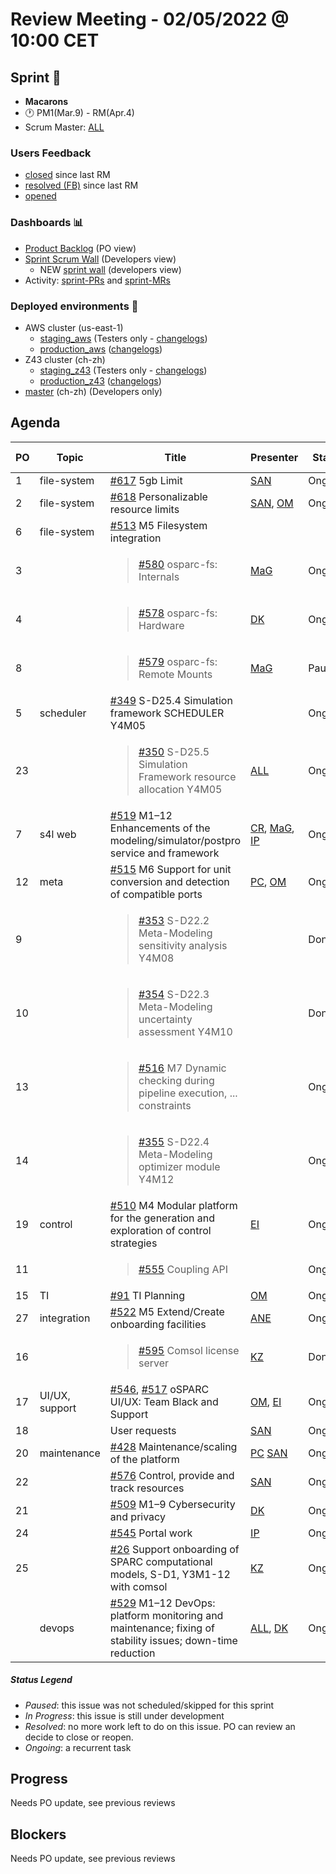 # Review Meeting - 02/05/2022 @ 10:00 CET

## Sprint 🏃

- **Macarons**
- 🕐 PM1(Mar.9) - RM(Apr.4)
- Scrum Master: [ALL]

### Users Feedback

- [closed](https://github.com/ITISFoundation/osparc-issues/issues?q=is%3Aissue+sort%3Areactions+state%3Aclosed+updated%3A%3E%3D2022-03-09) since last RM
- [resolved (FB)](https://z43.manuscript.com/f/filters/?ixProject=45&ixStatus=0&maxrecords=50&resolvedInLast=3&sColumns=Category-Favorite-Case-TitleComment-Area-Priority-Status-DateResolved-DateOpened-OpenedBy&sSorts=LastUpdated.descending-Priority&sView=grid-flat) since last RM
- [opened](https://github.com/ITISFoundation/osparc-issues/issues?q=is%3Aissue+is%3Aopen+sort%3Areactions)

### Dashboards 📊

- [Product Backlog](https://github.com/orgs/ITISFoundation/projects/3) (PO view)
- [Sprint Scrum Wall](https://app.zenhub.com/workspaces/osparc---scrum-wall-5c9260f3d76ef51f6b0fe78d/board?repos=118596920,174557929,151701223,135289610,118910047,181836792,167586968) (Developers view)
  - NEW [sprint wall](https://github.com/orgs/ITISFoundation/projects/9) (developers view)
- Activity: [sprint-PRs] and [sprint-MRs]

### Deployed environments 🚀

- AWS cluster (us-east-1)
  - [staging_aws](https://staging.osparc.io) (Testers only - [changelogs])
  - [production_aws](https://osparc.io) ([changelogs])
- Z43 cluster (ch-zh)
  - [staging_z43](http://osparc-staging.speag.com) (Testers only - [changelogs])
  - [production_z43](http://osparc.speag.com) ([changelogs])
- [master](https://osparc-master.speag.com) (ch-zh) (Developers only)

## Agenda

| PO  | Topic          | Title                                                                                                     | Presenter    | Status  | Duration | Start-Time |
| --- | -------------- | --------------------------------------------------------------------------------------------------------- | ------------ | ------- | -------- | ---------- |
| 1   | file-system    | [#617] 5gb Limit                                                                                          | [SAN]        | Ongoing | 5m       |            |
| 2   | file-system    | [#618] Personalizable resource limits                                                                     |  [SAN], [OM] | Ongoing | 5m       |            |
| 6   | file-system    | [#513] M5 Filesystem integration                                                                          |              |         |          |            |
| 3   |                | <blockquote>[#580] osparc-fs: Internals</blockquote>                                                      | [MaG]        | Ongoing | 1m       |            |
| 4   |                | <blockquote> [#578] osparc-fs: Hardware</blockquote>                                                      | [DK]         | Ongoing | 2m       |            |
| 8   |                | <blockquote> [#579] osparc-fs: Remote Mounts</blockquote>                                                 |   [MaG]      | Paused  | 0m       |            |
| 5   | scheduler      | [#349] S-D25.4 Simulation framework SCHEDULER Y4M05                                                       |              | Ongoing |          |            |
| 23  |                | <blockquote>[#350] S-D25.5 Simulation Framework resource allocation Y4M05 </blockquote>                   |   [ALL]      | Ongoing | 4m       |            |
| 7   | s4l web        | [#519] M1–12 Enhancements of the modeling/simulator/postpro service and framework                         | [CR], [MaG], [IP]  | Ongoing | 10m |            |
| 12  | meta           | [#515] M6 Support for unit conversion and detection of compatible ports                                   | [PC], [OM]   | Ongoing | 5m       |            |
| 9   |                | <blockquote> [#353] S-D22.2 Meta-Modeling sensitivity analysis Y4M08 </blockquote>                        |              | Done    |          |   
| 10  |                | <blockquote>[#354] S-D22.3 Meta-Modeling uncertainty assessment Y4M10</blockquote>                        |              | Done    |          |            |
| 13  |                | <blockquote>[#516] M7 Dynamic checking during pipeline execution, ... constraints</blockquote>            |              | Ongoing |          |            |
| 14  |                | <blockquote>[#355] S-D22.4 Meta-Modeling optimizer module Y4M12</blockquote>                              |              | Ongoing |          |            |
| 19  | control        | [#510] M4 Modular platform for the generation and exploration of control strategies                       | [EI]         | Ongoing |          |            |
| 11  |                | <blockquote>[#555] Coupling API</blockquote>                                                              |              | Ongoing | 1m       |            |
| 15  | TI             | [#91] TI Planning                                                                                         | [OM]         | Ongoing | 2m       |            |
| 27  | integration    | [#522] M5 Extend/Create onboarding facilities                                                             | [ANE]        | Ongoing | 6m       |            |
| 16  |                | <blockquote>[#595] Comsol license server</blockquote>                                                     | [KZ]         | Done | 1m       |            |
| 17  | UI/UX, support | [#546], [#517] oSPARC UI/UX: Team Black and Support                                                       | [OM], [EI]   | Ongoing | 5m       |            |
| 18  |                | User requests                                                                                             | [SAN]        | Ongoing | 0m       |            |
| 20  | maintenance    | [#428] Maintenance/scaling of the platform                                                                | [PC] [SAN]   | Ongoing | 2m       |            |
| 22  |                | [#576] Control, provide and track resources                                                               | [SAN]        | Ongoing | 0m       |            |
| 21  |                | [#509] M1–9 Cybersecurity and privacy                                                                     | [DK]         | Ongoing | 2m       |            |
| 24  |                | [#545] Portal work                                                                                        | [IP]         | Ongoing | 3m       |            |
| 25  |                | [#26] Support onboarding of SPARC computational models, S-D1, Y3M1-12    with comsol                      | [KZ]         | Ongoing | 0m       |            |
|     | devops         | [#529] M1–12 DevOps: platform monitoring and maintenance; fixing of stability issues; down-time reduction | [ALL], [DK]  | Ongoing | 8m       |            |

##### Status Legend

- _Paused_: this issue was not scheduled/skipped for this sprint
- _In Progress_: this issue is still under development
- _Resolved_: no more work left to do on this issue. PO can review an decide to close or reopen.
- _Ongoing_: a recurrent task

[online]: http://status.osparc.io/
[operational]: https://git.speag.com/oSparc/e2e-testing/-/pipelines
[performant]: https://git.speag.com/oSparc/e2e-portal-testing/-/pipelines

## Progress

Needs PO update, see previous reviews

## Blockers

Needs PO update, see previous reviews

<!--References PLEASE KEEP ALPHABETICAL ORDER!!! -->

[all]: https://github.com/Surfict
[ane]: https://github.com/GitHK
[bl]: https://github.com/dyollb
[dk]: https://github.com/mrnicegyu11
[cr]: https://github.com/colinRawlings
[ip]: https://github.com/ignapas
[kz]: https://github.com/KZzizzle
[mag]: https://github.com/mguidon
[om]: https://github.com/odeimaiz
[pc]: https://github.com/pcrespov
[san]: https://github.com/sanderegg
[syr]: https://zmt.swiss/about/about-zmt/all-staff/reboux-sylvain/
[tn]: https://itis.swiss/who-we-are/staff-members/all-staff/newton-taylor/
[ei]: https://github.com/elisabettai
[j-d4]: https://github.com/ITISFoundation/osparc-issues/issues/62
[j-d7.a]: https://github.com/ITISFoundation/osparc-issues/issues/21
[j-d35]: https://github.com/ITISFoundation/osparc-issues/issues/31
[j-d33]: https://github.com/ITISFoundation/osparc-issues/issues/33
[j-d20]: https://github.com/ITISFoundation/osparc-issues/issues/48
[j-d21]: https://github.com/ITISFoundation/osparc-simcore/issues/1065
[j-d28.a]: https://github.com/ITISFoundation/osparc-simcore/issues/1066
[j-d29]: https://github.com/ITISFoundation/osparc-issues/issues/37
[s-d2]: https://github.com/ITISFoundation/osparc-simcore/issues/1069
[s-d18]: https://github.com/ITISFoundation/osparc-issues/issues/9
[s-d7]: https://github.com/ITISFoundation/osparc-issues/issues/21
[s-d10]: https://github.com/ITISFoundation/osparc-issues/issues/18
[s-d22]: https://github.com/ITISFoundation/osparc-issues/issues/5
[s-d12]: https://github.com/ITISFoundation/osparc-issues/issues/16
[s-d15]: https://github.com/ITISFoundation/osparc-issues/issues/12
[s-d12]: https://github.com/ITISFoundation/osparc-issues/issues/16
[s-d6]: https://github.com/ITISFoundation/osparc-issues/issues/22
[s-d5]: https://github.com/ITISFoundation/osparc-issues/issues/23
[s-d21]: https://github.com/ITISFoundation/osparc-issues/issues/6
[s-d4]: https://github.com/ITISFoundation/osparc-issues/issues/24
[s-d1]: https://github.com/ITISFoundation/osparc-issues/issues/26
[s-d26]: https://github.com/ITISFoundation/osparc-issues/issues/332
[s-d27.2]: https://github.com/ITISFoundation/osparc-issues/issues/357
[n-d1]: https://github.com/ITISFoundation/osparc-issues/issues/68
[n-d2]: https://github.com/ITISFoundation/osparc-issues/issues/91
[tb-backlog]: https://github.com/ITISFoundation/osparc-issues/projects/4
[z43-backlog]: https://z43.fogbugz.com/f/filters/1112/osparc-cases
[sprint-prs]: https://github.com/pulls?page=1&q=is%3Apr+archived%3Afalse+user%3AITISFoundation+closed%3A%3E2021-11-15
[sprint-mrs]: https://git.speag.com/groups/oSparc/-/merge_requests?scope=all&utf8=%E2%9C%93&state=all
[changelogs]: https://github.com/ITISFoundation/osparc-simcore/releases

[#26]: https://github.com/ITISFoundation/osparc-issues/issues/26
[#91]: https://github.com/ITISFoundation/osparc-issues/issues/91
[#232]: https://github.com/ITISFoundation/osparc-issues/issues/232
[#349]: https://github.com/ITISFoundation/osparc-issues/issues/349
[#350]: https://github.com/ITISFoundation/osparc-issues/issues/350
[#353]: https://github.com/ITISFoundation/osparc-issues/issues/353
[#354]: https://github.com/ITISFoundation/osparc-issues/issues/354
[#355]: https://github.com/ITISFoundation/osparc-issues/issues/355
[#428]: https://github.com/ITISFoundation/osparc-issues/issues/428
[#509]: https://github.com/ITISFoundation/osparc-issues/issues/509
[#510]: https://github.com/ITISFoundation/osparc-issues/issues/510
[#513]: https://github.com/ITISFoundation/osparc-issues/issues/513
[#515]: https://github.com/ITISFoundation/osparc-issues/issues/515
[#516]: https://github.com/ITISFoundation/osparc-issues/issues/516
[#517]: https://github.com/ITISFoundation/osparc-issues/issues/517
[#519]: https://github.com/ITISFoundation/osparc-issues/issues/519
[#522]: https://github.com/ITISFoundation/osparc-issues/issues/522
[#529]: https://github.com/ITISFoundation/osparc-issues/issues/529
[#545]: https://github.com/ITISFoundation/osparc-issues/issues/545
[#546]: https://github.com/ITISFoundation/osparc-issues/issues/546
[#555]: https://github.com/ITISFoundation/osparc-issues/issues/555
[#557]: https://github.com/ITISFoundation/osparc-issues/issues/557
[#576]: https://github.com/ITISFoundation/osparc-issues/issues/576
[#577]: https://github.com/ITISFoundation/osparc-issues/issues/577
[#578]: https://github.com/ITISFoundation/osparc-issues/issues/578
[#579]: https://github.com/ITISFoundation/osparc-issues/issues/579
[#580]: https://github.com/ITISFoundation/osparc-issues/issues/580
[#595]: https://github.com/ITISFoundation/osparc-issues/issues/595
[#617]: https://github.com/ITISFoundation/osparc-issues/issues/617
[#618]: https://github.com/ITISFoundation/osparc-issues/issues/618

[#2409]: https://github.com/ITISFoundation/osparc-simcore/issues/2409
